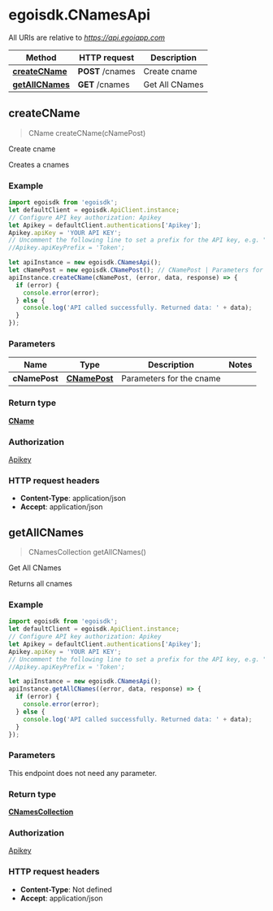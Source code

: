 # egoisdk.CNamesApi

All URIs are relative to *https://api.egoiapp.com*

Method | HTTP request | Description
------------- | ------------- | -------------
[**createCName**](CNamesApi.md#createCName) | **POST** /cnames | Create cname
[**getAllCNames**](CNamesApi.md#getAllCNames) | **GET** /cnames | Get All CNames



## createCName

> CName createCName(cNamePost)

Create cname

Creates a cnames

### Example

```javascript
import egoisdk from 'egoisdk';
let defaultClient = egoisdk.ApiClient.instance;
// Configure API key authorization: Apikey
let Apikey = defaultClient.authentications['Apikey'];
Apikey.apiKey = 'YOUR API KEY';
// Uncomment the following line to set a prefix for the API key, e.g. "Token" (defaults to null)
//Apikey.apiKeyPrefix = 'Token';

let apiInstance = new egoisdk.CNamesApi();
let cNamePost = new egoisdk.CNamePost(); // CNamePost | Parameters for the cname
apiInstance.createCName(cNamePost, (error, data, response) => {
  if (error) {
    console.error(error);
  } else {
    console.log('API called successfully. Returned data: ' + data);
  }
});
```

### Parameters


Name | Type | Description  | Notes
------------- | ------------- | ------------- | -------------
 **cNamePost** | [**CNamePost**](CNamePost.md)| Parameters for the cname | 

### Return type

[**CName**](CName.md)

### Authorization

[Apikey](../README.md#Apikey)

### HTTP request headers

- **Content-Type**: application/json
- **Accept**: application/json


## getAllCNames

> CNamesCollection getAllCNames()

Get All CNames

Returns all cnames

### Example

```javascript
import egoisdk from 'egoisdk';
let defaultClient = egoisdk.ApiClient.instance;
// Configure API key authorization: Apikey
let Apikey = defaultClient.authentications['Apikey'];
Apikey.apiKey = 'YOUR API KEY';
// Uncomment the following line to set a prefix for the API key, e.g. "Token" (defaults to null)
//Apikey.apiKeyPrefix = 'Token';

let apiInstance = new egoisdk.CNamesApi();
apiInstance.getAllCNames((error, data, response) => {
  if (error) {
    console.error(error);
  } else {
    console.log('API called successfully. Returned data: ' + data);
  }
});
```

### Parameters

This endpoint does not need any parameter.

### Return type

[**CNamesCollection**](CNamesCollection.md)

### Authorization

[Apikey](../README.md#Apikey)

### HTTP request headers

- **Content-Type**: Not defined
- **Accept**: application/json

